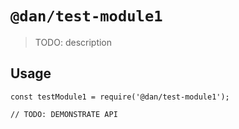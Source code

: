 # `@dan/test-module1`

> TODO: description

## Usage

```
const testModule1 = require('@dan/test-module1');

// TODO: DEMONSTRATE API
```
